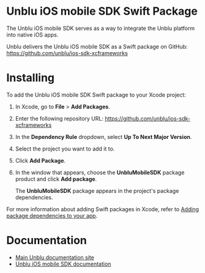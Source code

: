 # Unblu iOS mobile SDK Swift Package

The Unblu iOS mobile SDK serves as a way to integrate the Unblu platform into native iOS apps.

Unblu delivers the Unblu iOS mobile SDK as a Swift package on GitHub: https://github.com/unblu/ios-sdk-xcframeworks

# Installing

To add the Unblu iOS mobile SDK Swift package to your Xcode project:

1. In Xcode, go to **File** > **Add Packages**.
2. Enter the following repository URL: https://github.com/unblu/ios-sdk-xcframeworks
3. In the **Dependency Rule** dropdown, select **Up To Next Major Version**.
4. Select the project you want to add it to.
5. Click **Add Package**.
6. In the window that appears, choose the **UnbluMobileSDK** package product and click **Add package**.

   The **UnbluMobileSDK** package appears in the project's package dependencies.

For more information about adding Swift packages in Xcode, refer to [Adding package dependencies to your app](https://developer.apple.com/documentation/xcode/adding-package-dependencies-to-your-app).

# Documentation

- [Main Unblu documentation site](https://www.unblu.com/en/docs/latest/)
- [Unblu iOS mobile SDK documentation](https://www.unblu.com/en/docs/latest/reference/mobile-sdk-ios/)
